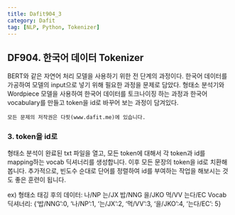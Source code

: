 ```yaml
---
title: Dafit904_3
category: Dafit
tag: [NLP, Python, Tokenizer]
---
```



## DF904. 한국어 데이터 Tokenizer

BERT와 같은 자연어 처리 모델을 사용하기 위한 전 단계의 과정이다. 
한국어 데이터를 가공하여 모델의 input으로 넣기 위해 필요한 과정을 문제로 담았다. 
형태소 분석기와 Wordpiece 모델을 사용하여 한국어 데이터를 토크나이징 하는 과정과 한국어 vocabulary를 만들고 token을 id로 바꾸어 보는 과정이 담겨있다. 


~~~
모든 문제의 저작권은 다핏(www.dafit.me)에 있습니다. 
~~~

### 3. token을 id로 

형태소 분석이 완료된 txt 파일을 열고, 모든 token에 대해서 각 token과 id를 mapping하는 vocab 딕셔너리를 생성합니다. 이후 모든 문장의 token을 id로 치환해 봅니다. 
추가적으로, 빈도수 순대로 단어를 정렬하여 id를 부여하는 작업을 해보시는 것도 좋은 훈련이 됩니다. 

ex) 형태소 태깅 후의 데이터: 나/NP 는/JX 밥/NNG 을/JKO 먹/VV 는다/EC
Vocab 딕셔너리: {‘밥/NNG’:0, ‘나/NP’:1, ‘는/JX’:2, ‘먹/VV’:3, ‘을/JKO’:4, ‘는다/EC’: 5}
